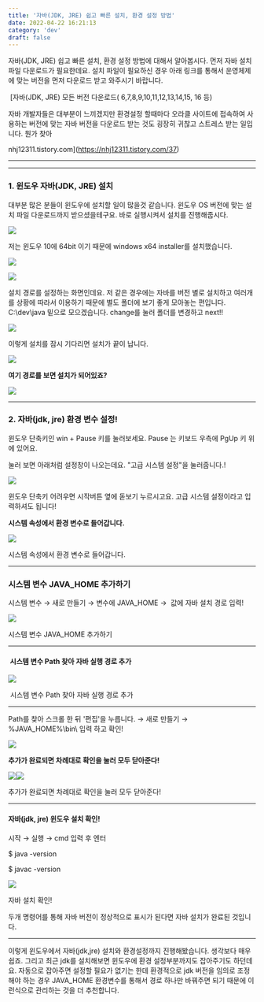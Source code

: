 ```yaml
---
title: '자바(JDK, JRE) 쉽고 빠른 설치, 환경 설정 방법'
date: 2022-04-22 16:21:13
category: 'dev'
draft: false
---
```


자바(JDK, JRE) 쉽고 빠른 설치, 환경 설정 방법에 대해서 알아봅시다. 먼저 자바 설치 파일 다운로드가 필요한데요. 설치 파일이 필요하신 경우 아래 링크를 통해서 운영체제에 맞는 버전을 먼저 다운로드 받고 와주시기 바랍니다. 

 [자바(JDK, JRE) 모든 버전 다운로드( 6,7,8,9,10,11,12,13,14,15, 16 등)

자바 개발자들은 대부분이 느끼겠지만 환경설정 할때마다 오라클 사이트에 접속하여 사용하는 버전에 맞는 자바 버전을 다운로드 받는 것도 굉장히 귀찮고 스트레스 받는 일입니다. 뭔가 찾아

nhj12311.tistory.com](https://nhj12311.tistory.com/37)

* * *

* * *

### **1\. 윈도우 자바(JDK, JRE) 설치**

대부분 많은 분들이 윈도우에 설치할 일이 많을것 같습니다. 윈도우 OS 버전에 맞는 설치 파일 다운로드까지 받으셨을테구요. 바로 실행시켜서 설치를 진행해줍시다.

![](https://blog.kakaocdn.net/dn/bnIYZD/btrbIcQM2ex/KItRvzhKqmPyJUb2kX7Ar1/img.png)

저는 윈도우 10에 64bit 이기 때문에 windows x64 installer를 설치했습니다. 

![](https://blog.kakaocdn.net/dn/3oJ5e/btrbIIhFQKE/kROzO5yQLvH1dwbr4p4aU0/img.png)

![](https://blog.kakaocdn.net/dn/bvgqQp/btrbIIvadJ8/yZgKVjIVbg3nInzPjuNDdK/img.png)

설치 경로를 설정하는 화면인데요. 저 같은 경우에는 자바를 버전 별로 설치하고 여러개를 상황에 따라서 이용하기 때문에 별도 폴더에 보기 좋게 모아놓는 편입니다.  C:\\dev\\java 밑으로 모으겠습니다. change를 눌러 폴더를 변경하고 next!!

![](https://blog.kakaocdn.net/dn/bOOv6S/btrbN5JVqOC/JaSStVgOOUdI3TbfH7exAK/img.png)

이렇게 설치를 잠시 기다리면 설치가 끝이 납니다. 

![](https://blog.kakaocdn.net/dn/CfmfG/btrbJKffUhw/YEKBA9gkjH3PPW8EPp9fz0/img.png)

**여기 경로를 보면 설치가 되어있죠?**

![](https://blog.kakaocdn.net/dn/uZ1eK/btrbLe8csx2/d72oLb7ecPP9bQIYmoIDPk/img.png)

* * *

### **2\. 자바(jdk, jre) 환경 변수 설정!**

윈도우 단축키인 win + Pause 키를 눌러보세요. Pause 는 키보드 우측에 PgUp 키 위에 있어요.

눌러 보면 아래처럼 설정창이 나오는데요. "고급 시스템 설정"을 눌러줍니다.! 

![](https://blog.kakaocdn.net/dn/bHyrr6/btrbIciZFfk/SomqTI03kB8nh2mgyGLZn0/img.png)

윈도우 단축키 어려우면 시작버튼 옆에 돋보기 누르시고요. 고급 시스템 설정이라고 입력하셔도 됩니다! 

**시스템 속성에서 환경 변수로 들어갑니다.** 

![](https://blog.kakaocdn.net/dn/VJByl/btrbIIPywfh/nYHGgK9buhQRWtKvkTQVP0/img.png)

시스템 속성에서 환경 변수로 들어갑니다. 

* * *

### **시스템 변수 JAVA\_HOME 추가하기**

시스템 변수 → 새로 만들기 → 변수에 JAVA\_HOME →  값에 자바 설치 경로 입력!

![](https://blog.kakaocdn.net/dn/0rBxT/btrbRapZwxt/xZMoKBTZb34J9WLTfF4yV1/img.png)

시스템 변수 JAVA\_HOME 추가하기

* * *

####  **시스템 변수 Path 찾아 자바 실행 경로 추가**

![](https://blog.kakaocdn.net/dn/RvIJN/btrbIoXBSfl/VOEGCu0PoIhV0c4dEvOudK/img.png)

 시스템 변수 Path 찾아 자바 실행 경로 추가

* * *

Path를 찾아 스크롤 한 뒤 '편집'을 누릅니다. → 새로 만들기 → %JAVA\_HOME%\\bin\\ 입력 하고 확인!

![](https://blog.kakaocdn.net/dn/kAs9k/btrbQacG3Ei/lvOvvm2eefGbaFcO3piPpK/img.png)

**추가가 완료되면 차례대로 확인을 눌러 모두 닫아준다!**

![](https://blog.kakaocdn.net/dn/bRUEoU/btrbN6aZth4/H6GEROmJbNAtbOEgoL3rQ1/img.png)![](https://blog.kakaocdn.net/dn/cN6lDI/btrbAIP5EbY/TVCjZXp0BZ6pDaWqbclndk/img.png)

추가가 완료되면 차례대로 확인을 눌러 모두 닫아준다!

* * *

#### **자바(jdk, jre) 윈도우 설치 확인!**

시작 → 실행 → cmd 입력 후 엔터

$ java -version

$ javac -version

![](https://blog.kakaocdn.net/dn/bmR4MU/btrbPaRvMMN/EyYHv1SN80g5BkdMEwwq1K/img.png)

자바 설치 확인!

두개 명령어를 통해 자바 버전이 정상적으로 표시가 된다면 자바 설치가 완료된 것입니다.

* * *

이렇게 윈도우에서 자바(jdk,jre) 설치와 환경설정까지 진행해봤습니다. 생각보다 매우 쉽죠. 그리고 최근 jdk를 설치해보면 윈도우에 환경 설정부분까지도 잡아주기도 하던데요. 자동으로 잡아주면 설정할 필요가 없기는 한데 환경적으로 jdk 버전을 임의로 조정해야 하는 경우 JAVA\_HOME 환경변수를 통해서 경로 하나만 바꿔주면 되기 때문에 이런식으로 관리하는 것을 더 추천합니다.
